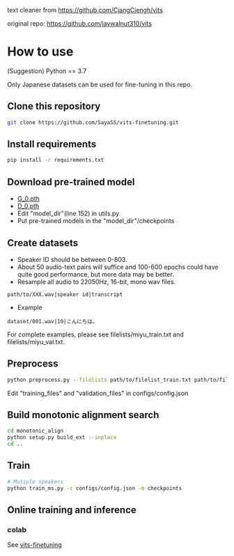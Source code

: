 text cleaner from https://github.com/CjangCjengh/vits

original repo: https://github.com/jaywalnut310/vits
# How to use
(Suggestion) Python == 3.7

Only Japanese datasets can be used for fine-tuning in this repo.
## Clone this repository
```sh
git clone https://github.com/SayaSS/vits-finetuning.git
```
## Install requirements
```sh
pip install -r requirements.txt
```
## Download pre-trained model
- [G_0.pth](https://huggingface.co/spaces/sayashi/vits-uma-genshin-honkai/resolve/main/model/G_0.pth)
- [D_0.pth](https://huggingface.co/spaces/sayashi/vits-uma-genshin-honkai/resolve/main/model/D_0.pth)
- Edit "model_dir"(line 152) in utils.py
- Put pre-trained models in the "model_dir"/checkpoints

## Create datasets
- Speaker ID should be between 0-803.
- About 50 audio-text pairs will suffice and 100-600 epochs could have quite good performance, but more data may be better. 
- Resample all audio to 22050Hz, 16-bit, mono wav files.
```
path/to/XXX.wav|speaker id|transcript
```
- Example

```
dataset/001.wav|10|こんにちは。
```
For complete examples, please see filelists/miyu_train.txt and filelists/miyu_val.txt.

## Preprocess
```sh
python preprocess.py --filelists path/to/filelist_train.txt path/to/filelist_val.txt
```
Edit "training_files" and "validation_files" in configs/config.json
## Build monotonic alignment search
```sh
cd monotonic_align
python setup.py build_ext --inplace
cd ..
```
## Train
```sh
# Mutiple speakers
python train_ms.py -c configs/config.json -m checkpoints
```
## Online training and inference
### colab
See [vits-finetuning](https://colab.research.google.com/drive/13FF2pBWxj9rMR1SjI_JpVD6mTRN-kq--?usp=share_link)


